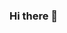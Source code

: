 ### Hi there 👋

<!--
**htagrour/htagrour** is a ✨ _special_ ✨ repository because its `README.md` (this file) appears on your GitHub profile.

Here are some ideas to get you started:

- 🔭 I’m currently working on c plus plus
- 🌱 I’m currently learning django
-->
